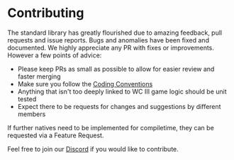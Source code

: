 # Contributing

The standard library has greatly flourished due to amazing feedback, pull requests and issue reports. Bugs and anomalies have been fixed and documented. We highly appreciate any PR with fixes or improvements. However a few points of advice:

* Please keep PRs as small as possible to allow for easier review and faster merging
* Make sure you follow the [Coding Conventions](https://wurstlang.org/manual.html#coding-conventions)
* Anything that isn't too deeply linked to WC III game logic should be unit tested
* Expect there to be requests for changes and suggestions by different members

If further natives need to be implemented for compiletime, they can be requested via a Feature Request.

Feel free to join our [Discord](https://discord.gg/mSHZpWcadz) if you would like to contribute.
